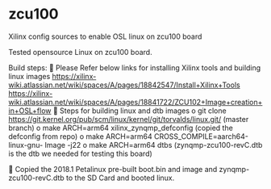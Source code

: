 # zcu100
Xilinx config sources to enable OSL linux on zcu100 board

Tested opensource Linux on zcu100 board. 

Build steps:
	Please Refer below links for installing Xilinx tools and building linux images
https://xilinx-wiki.atlassian.net/wiki/spaces/A/pages/18842547/Install+Xilinx+Tools 
https://xilinx-wiki.atlassian.net/wiki/spaces/A/pages/18841722/ZCU102+Image+creation+in+OSL+flow 
	Steps for building linux and dtb images
o	git clone https://git.kernel.org/pub/scm/linux/kernel/git/torvalds/linux.git/  (master branch) 
o	make ARCH=arm64 xilinx_zynqmp_defconfig (copied the defconfig from repo)
o	make ARCH=arm64 CROSS_COMPILE=aarch64-linux-gnu- Image -j22
o	make ARCH=arm64 dtbs (zynqmp-zcu100-revC.dtb is the dtb we needed for testing this board)

	Copied the 2018.1 Petalinux pre-built boot.bin and image and zynqmp-zcu100-revC.dtb to the SD Card and booted linux.


